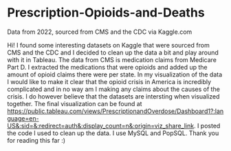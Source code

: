 # Prescription-Opioids-and-Deaths

Data from 2022, sourced from CMS and the CDC via Kaggle.com

Hi! I found some interesting datasets on Kaggle that were sourced from CMS and the CDC and I decided to clean up the data a bit and play around with it in Tableau.
The data from CMS is medication claims from Medicare Part D. I extracted the medications that were opioids and added up the amount of opioid claims there were per state.
In my visualization of the data I would like to make it clear that the opioid crisis in America is incredibly complicated and in no way am I making any claims about the causes of the crisis. I do however believe that the datasets are intersting when visualized together. The final visualization can be found at https://public.tableau.com/views/PrescriptionandOverdose/Dashboard1?:language=en-US&:sid=&:redirect=auth&:display_count=n&:origin=viz_share_link.
I posted the code I used to clean up the data. I use MySQL and PopSQL.
Thank you for reading this far :)
